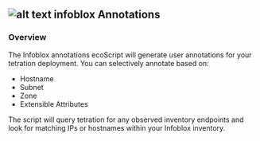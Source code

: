 ## ![alt text](https://github.com/techBeck03/Scratch/raw/master/ecoScripts/infoblox/icon.png "Logo") infoblox Annotations

### Overview
The Infoblox annotations ecoScript will generate user annotations for your tetration deployment.  You can selectively annotate based on:

- Hostname
- Subnet
- Zone
- Extensible Attributes

The script will query tetration for any observed inventory endpoints and look for matching IPs or hostnames within your Infoblox inventory.
